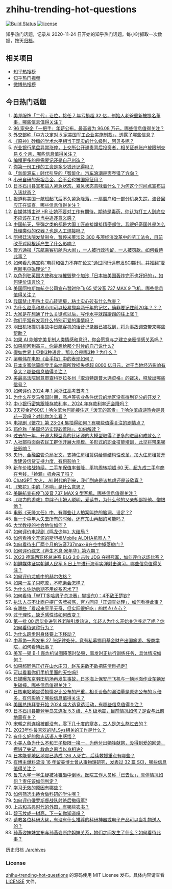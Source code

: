 # zhihu-trending-hot-questions

[![Build Status](https://github.com/justjavac/zhihu-trending-hot-questions/workflows/ci/badge.svg?branch=master)](https://github.com/justjavac/zhihu-trending-hot-questions/actions)
[![license](https://img.shields.io/github/license/justjavac/zhihu-trending-hot-questions)](https://github.com/justjavac/zhihu-trending-hot-questions/blob/master/LICENSE)

知乎热门话题，记录从 2020-11-24
日开始的知乎热门话题。每小时抓取一次数据，按天[归档](./archives)。

## 相关项目

- [知乎热搜榜](https://github.com/justjavac/zhihu-trending-top-search)
- [知乎热门视频](https://github.com/justjavac/zhihu-trending-hot-video)
- [微博热搜榜](https://github.com/justjavac/weibo-trending-hot-search)

## 今日热门话题

<!-- BEGIN -->
<!-- 最后更新时间 Sun Jan 07 2024 15:14:15 GMT+0800 (China Standard Time) -->

1. [美邦服饰「二代」让位，接任 7 年亏损超 32 亿，创始人老爸重新被提名董事，哪些信息值得关注？](https://www.zhihu.com/question/638413005)
1. [96 家央企「一把手」年薪公布，最高者为 96.08 万元，哪些信息值得关注？](https://www.zhihu.com/question/638145071)
1. [外交部称「中方决定对 5 家美国军工企业实施制裁」，透露了哪些信息？](https://www.zhihu.com/question/638471346)
1. [《原神》砂糖的学术水平相当于现实的什么级别，阿贝多呢？](https://www.zhihu.com/question/637911658)
1. [兴业银行尾盘异常涨停，上交所公开谴责背后投资者，相关证券账户被限制交易 6 个月，哪些信息值得关注？](https://www.zhihu.com/question/638413027)
1. [编程更多的是需要记还是自己创造？](https://www.zhihu.com/question/631509079)
1. [你第一份工作的工资是多少钱还记得吗？](https://www.zhihu.com/question/630179332)
1. [「新能源车」时代引导的「智能化」汽车浪潮是否卷错了方向？](https://www.zhihu.com/question/638470275)
1. [小米自研的泰坦合金，会不会也被国家征用？](https://www.zhihu.com/question/637522115)
1. [日本石川县宣布进入紧急状态，紧急状态意味着什么？为何这个时间点宣布进入该状态？](https://www.zhihu.com/question/638375495)
1. [报道称美国一航班起飞后不久紧急降落，一扇窗户和一部分机身失踪，波音回应正在调查，哪些信息值得关注？](https://www.zhihu.com/question/638355271)
1. [自媒体博主说 HR 让她不要对工作有期待，期待是毒药，你认为打工人到底应不应该在工作当中追逐意义感？](https://www.zhihu.com/question/638262931)
1. [中国航天，导弹之类的都是大国工匠直接焊接精密部位，我很好奇国外是怎么处理类似的仪器？也是人工焊接吗？](https://www.zhihu.com/question/624526537)
1. [阿根廷法院发禁制令，暂停米莱涉及 300 多项经济改革中的劳工法令，目前改革对阿根廷产生了什么影响？](https://www.zhihu.com/question/638179240)
1. [警方通报「东航乘客机舱内大闹」，一人被行政拘留，一人被罚款，如何看待此事？](https://www.zhihu.com/question/638129527)
1. [如何看凡伟宣称“电荷和强力不存在论文”通过同行评审发SCI期刊，并推翻“麦克斯韦电磁理论”？](https://www.zhihu.com/question/637979273)
1. [以色列驻英国大使称支持摧毁整个加沙「日本被美国轰炸完不也好好的」，如何评价该言论？](https://www.zhihu.com/question/638336701)
1. [美国阿拉斯加航空公司宣布暂时停飞 65 架波音 737 MAX 9 飞机，哪些信息值得关注？](https://www.zhihu.com/question/638357366)
1. [我国禁止用粘土实心砖建房，粘土实心砖有什么危害？](https://www.zhihu.com/question/638126520)
1. [为什么赵高和易小川可以轻易抛弃两千年的记忆，确非要记住前20年？？？](https://www.zhihu.com/question/637648894)
1. [大家是在想通了什么关键点以后，写作水平就蹭蹭蹭的往上涨？](https://www.zhihu.com/question/633733382)
1. [你们平常有发现什么特别可爱的事情吗？](https://www.zhihu.com/question/430500729)
1. [羽田机场撞机事故中日航客机的话音记录器已被找到，将为事故调查带来哪些帮助？](https://www.zhihu.com/question/638384012)
1. [如果 AI 能够完美复制人类情感和意识，你会愿意与之建立亲密情感关系吗？](https://www.zhihu.com/question/638178079)
1. [如果能回到高三，你最想给那个时候的自己说什么?](https://www.zhihu.com/question/633489774)
1. [假如世界上只剩3种语言，那么会是哪3种？为什么？](https://www.zhihu.com/question/20209032)
1. [梁朝伟在电影《金手指》中的表现如何？](https://www.zhihu.com/question/637143411)
1. [日本专家估算能登半岛地震所致损失或超 8000 亿日元，对于当地经济影响有多大？哪些信息值得关注？](https://www.zhihu.com/question/638357977)
1. [美最高法院同意审查科罗拉多州「取消特朗普大选资格」的裁决，释放出哪些信号？](https://www.zhihu.com/question/638337996)
1. [如何评价 2024 年 1 月浙江高考首考？](https://www.zhihu.com/question/637868939)
1. [为什么在罗马帝国时期，高卢等农业条件优异的地区没有得到充分的开发？](https://www.zhihu.com/question/637991308)
1. [中小银行密集跟降存款利率，2024 年存款利率还会降吗？](https://www.zhihu.com/question/638128672)
1. [3天揽金近60亿！哈尔滨为何能接住这「泼天的富贵」？哈尔滨旅游热会是昙花一现吗？对此你怎么看？](https://www.zhihu.com/question/638358330)
1. [电视剧《繁花》第 23-24 集拍得如何？有哪些值得关注的剧情点？](https://www.zhihu.com/question/638393222)
1. [耶伦称「美国经济实现软着陆」，如何解读？](https://www.zhihu.com/question/638336048)
1. [过去的一年，开源大模型真的比闭源的大模型取得了更多的进展和成就么？](https://www.zhihu.com/question/638342075)
1. [人社部将面向农民工群体开展大规模、多形式的职业技能培训，此举将带来哪些影响？](https://www.zhihu.com/question/638177848)
1. [央行、金融监管总局发文，支持住房租赁供给侧结构性改革，加大住房租赁开发建设信贷支持力度，有何影响？](https://www.zhihu.com/question/638238779)
1. [新车价格战持续，二手车保值率普降，平均周转期超 60 天，超九成二手车商在亏钱，「捡漏」机会来了吗？](https://www.zhihu.com/question/638295345)
1. [ChatGPT 大火， AI 时代的到来，我们到底是该焦虑还是该欣喜？](https://www.zhihu.com/question/638262790)
1. [《繁花》中的「不响」是什么意思？](https://www.zhihu.com/question/638335135)
1. [美联航宣布停飞波音 737 MAX 9 型客机，哪些信息值得关注？](https://www.zhihu.com/question/638468176)
1. [《权力的游戏》中胖子山姆人聪明，爱读书，为什么他的父亲却鄙视他、憎恨他？](https://www.zhihu.com/question/549467833)
1. [电影《天降大任》中，有哪些让人拍案叫绝的脑洞、设定？?](https://www.zhihu.com/question/638337092)
1. [当一个中年人失去所有的时候，还有东山再起的可能吗？](https://www.zhihu.com/question/431766174)
1. [大学教授的社会地位如何？](https://www.zhihu.com/question/321176129)
1. [如何评价电视剧《鸣龙少年》大结局？](https://www.zhihu.com/question/638391357)
1. [如何看待全开源的斯坦福Mobile ALOHA机器人？](https://www.zhihu.com/question/638294654)
1. [如何看待出厂两个月的波音737max-9在空中掉落舱门？](https://www.zhihu.com/question/638335225)
1. [如何评价综艺《声生不息·家年华》第六期？](https://www.zhihu.com/question/638323387)
1. [2023 德玛西亚杯总决赛 BLG 3:0 击败 JDG 夺得冠军，如何评价这场比赛？](https://www.zhihu.com/question/638363682)
1. [朝鲜媒体证实朝鲜人民军 5 日上午进行海军实弹射击演习，哪些信息值得关注？](https://www.zhihu.com/question/638216583)
1. [如何评价龙族中的赫尔佐格？](https://www.zhihu.com/question/57822124)
1. [如果一辈子只吃荤，不吃素会怎样？](https://www.zhihu.com/question/637634220)
1. [为什么佐助后期不用蛇系忍术了?](https://www.zhihu.com/question/611005792)
1. [如何看待「WTT多哈男子总决赛」樊振东0：4不敌王楚钦?](https://www.zhihu.com/question/638267561)
1. [执法人员不让商户摆广告牌被骂，官方回应「正调查处理」，如何看待此事？](https://www.zhihu.com/question/638154544)
1. [有哪些「看起来平平无奇，但实际很好吃」的糕点/点心？](https://www.zhihu.com/question/637189126)
1. [过于理性，缺乏感性该如何改变？](https://www.zhihu.com/question/638081965)
1. [第一批 00 后毕业进到养老院引发热议，年轻人为什么开始关注养老了呢？你如何看待这种行为？](https://www.zhihu.com/question/638263208)
1. [为什么跑步时身体要上下移动？](https://www.zhihu.com/question/638000338)
1. [中基协一周发布 27 张纪律处分，竟有私募挪用基金财产出国旅游、报商学院，如何看待此事？](https://www.zhihu.com/question/638295330)
1. [美军一架 B-1 轰炸机试图降落时坠毁，事发时正执行训练任务，具体情况如何？](https://www.zhihu.com/question/638173238)
1. [如果祁同伟正好在山水庄园，赵东来敢不敢把陈清泉抓走?](https://www.zhihu.com/question/637603235)
1. [可以看看你们手机里面的天空吗?](https://www.zhihu.com/question/638389859)
1. [日媒曝东京羽田机场再发生事故，日本海上保安厅飞机与一辆地面作业车辆发生碰撞，哪些信息值得关注？](https://www.zhihu.com/question/638372908)
1. [日核电站地震受损情况比公布的严重，相关设备的漏油量是原先公布的 5 倍多，有何影响？哪些信息值得关注？](https://www.zhihu.com/question/638357968)
1. [美国总统拜登开始 2024 年大选竞选活动，有哪些信息值得关注？](https://www.zhihu.com/question/638298466)
1. [日本石川县能登半岛又连发 5.3 级、4.5 级地震，目前情况如何？是否与此前地震有关？](https://www.zhihu.com/question/638300544)
1. [宋朝之前连棉被都没有，零下几十度的寒冬，古人是怎么熬过去的？](https://www.zhihu.com/question/637934776)
1. [2023年你最喜欢的MLSys相关的工作是什么？](https://www.zhihu.com/question/637480969)
1. [有什么好的励志话语人生感悟？](https://www.zhihu.com/question/638217369)
1. [小美人鱼为什么不和王子极限一换一，为他付出牺牲献祭，没得到爱的回馈，攒够了失望，救命之恩当以身相许?](https://www.zhihu.com/question/637905556)
1. [日本能登地区地震已造成 126 人死亡，后续救援重点有哪些？](https://www.zhihu.com/question/638358278)
1. [有博主爆料流浪 16 年留美博士曾从事物理研究，发表过 32 篇 SCI，哪些信息值得关注？](https://www.zhihu.com/question/638205333)
1. [鲁东大学一学生疑被冰锥砸中倒地，医院工作人员称「已去世」，具体情况如何？责任该如何判定？](https://www.zhihu.com/question/638355600)
1. [学习无效的原因有哪些？](https://www.zhihu.com/question/530791286)
1. [如何筛选出适合做科研的学生呢？](https://www.zhihu.com/question/638093236)
1. [如何评价俄罗斯督战队射杀后撤俄军?](https://www.zhihu.com/question/637801267)
1. [上古和古典时代的外国，有哪些农书？](https://www.zhihu.com/question/638289670)
1. [碧玉妆成一树高，下一句你知道吗？](https://www.zhihu.com/question/638141054)
1. [请教各位科研大佬，有没有什么推荐的科研神器或电子产品可以当礼物送人的？](https://www.zhihu.com/question/637599201)
1. [孙燕姿妹妹宣布与孙燕姿断绝姐妹关系，她们之间发生了什么？如何看待此事？](https://www.zhihu.com/question/638228768)

<!-- END -->

历史归档 [./archives](./archives)

### License

[zhihu-trending-hot-questions](https://github.com/justjavac/zhihu-trending-hot-questions)
的源码使用 MIT License 发布。具体内容请查看 [LICENSE](./LICENSE) 文件。
